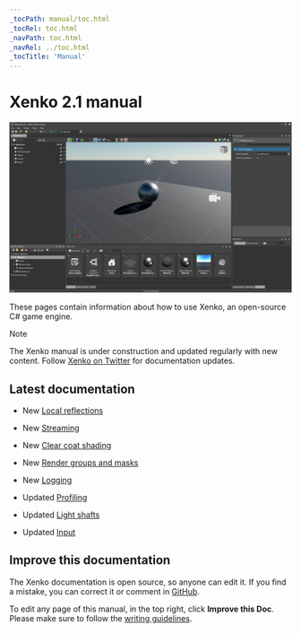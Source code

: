 ```yaml
---
_tocPath: manual/toc.html
_tocRel: toc.html
_navPath: toc.html
_navRel: ../toc.html
_tocTitle: 'Manual'
---
```


# Xenko 2.1 manual

![Manual](get-started/media/get-started.jpg)

These pages contain information about how to use Xenko, an open-source C# game engine.

>[!Note]
>The Xenko manual is under construction and updated regularly with new content. Follow [Xenko on Twitter](https://twitter.com/xenko3d?lang=en) for documentation updates.

## Latest documentation

* <span class="label label-doc-highlight">New</span> [Local reflections](graphics/post-effects/local-reflections.md)

* <span class="label label-doc-highlight">New</span> [Streaming](graphics/textures/streaming.md)

* <span class="label label-doc-highlight">New</span> [Clear coat shading](graphics/materials/clear-coat-shading.md)

* <span class="label label-doc-highlight">New</span> [Render groups and masks](graphics/graphics-compositor/render-groups-and-masks.md)

* <span class="label label-doc-highlight">New</span> [Logging](troubleshooting/logging.md)

* <span class="label label-doc-highlight">Updated</span> [Profiling](troubleshooting/profiling.md)

* <span class="label label-doc-highlight">Updated</span> [Light shafts](graphics/lights-and-shadows/light-shafts.md)

* <span class="label label-doc-highlight">Updated</span> [Input](input/index.md)

## Improve this documentation

The Xenko documentation is open source, so anyone can edit it. If you find a mistake, you can correct it or comment in [GitHub](https://github.com/SiliconStudio/xenko-docs).

To edit any page of this manual, in the top right, click **Improve this Doc**. Please make sure to follow the [writing guidelines](https://github.com/SiliconStudio/xenko-docs/blob/master-2.0/GUIDELINES.md).